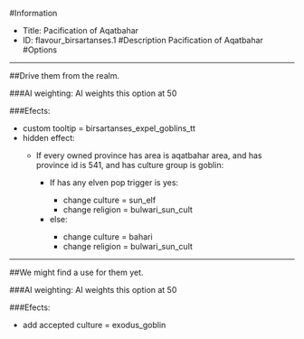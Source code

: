 #Information
 - Title: Pacification of Aqatbahar
 - ID: flavour_birsartanses.1
#Description
Pacification of Aqatbahar
#Options

___
##Drive them from the realm.

###AI weighting:
AI weights this option at 50


###Efects:<ul><li>custom tooltip = birsartanses_expel_goblins_tt</li><li>hidden effect:</li><ul><li>If every owned province has area is aqatbahar area, and has province id is 541, and has culture group is goblin:</li><ul><li>If has any elven pop trigger is yes:</li><ul><li>change culture = sun_elf</li><li>change religion = bulwari_sun_cult</li></ul><li>else:</li><ul><li>change culture = bahari</li><li>change religion = bulwari_sun_cult</li></ul></ul></ul></ul>

___
##We might find a use for them yet.

###AI weighting:
AI weights this option at 50


###Efects:<ul><li>add accepted culture = exodus_goblin</li></ul>

